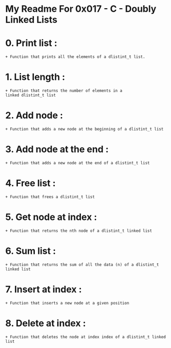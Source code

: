 # My Readme For 0x017 - C - Doubly Linked Lists
# 0. Print list : 
	+ Function that prints all the elements of a dlistint_t list.
# 1. List length :
	+ Function that returns the number of elements in a linked dlistint_t list
# 2. Add node :
	+ Function that adds a new node at the beginning of a dlistint_t list
# 3. Add node at the end :
	+ Function that adds a new node at the end of a dlistint_t list
# 4. Free list :
	+ Function that frees a dlistint_t list
# 5. Get node at index :
	+ Function that returns the nth node of a dlistint_t linked list
# 6. Sum list :
	+ Function that returns the sum of all the data (n) of a dlistint_t linked list
# 7. Insert at index :
	+ Function that inserts a new node at a given position
# 8. Delete at index :
	+ Function that deletes the node at index index of a dlistint_t linked list

